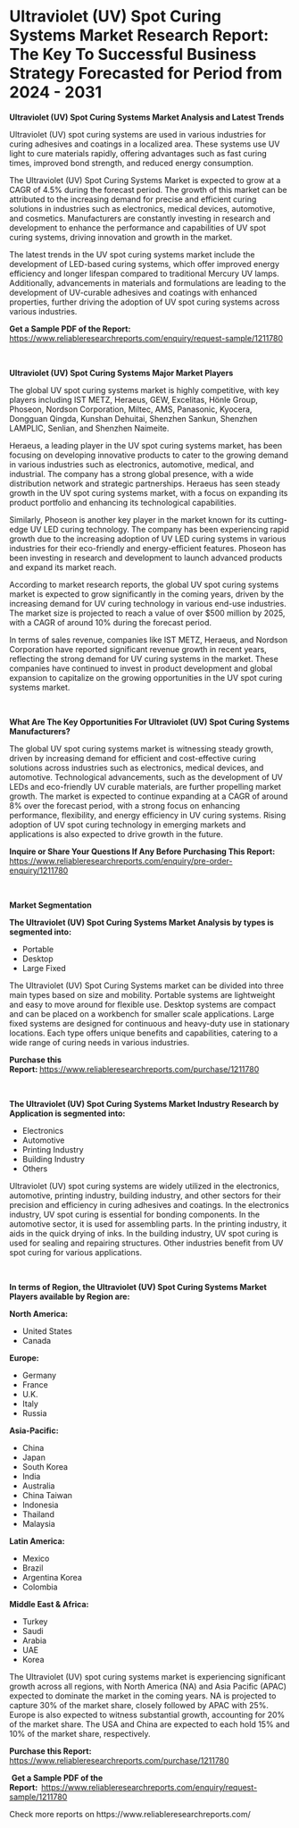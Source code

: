 <p><h1>Ultraviolet (UV) Spot Curing Systems Market Research Report: The Key To Successful Business Strategy Forecasted for Period from 2024 - 2031</h1></p><p><strong>Ultraviolet (UV) Spot Curing Systems Market Analysis and Latest Trends</strong></p>
<p><p>Ultraviolet (UV) spot curing systems are used in various industries for curing adhesives and coatings in a localized area. These systems use UV light to cure materials rapidly, offering advantages such as fast curing times, improved bond strength, and reduced energy consumption. </p><p>The Ultraviolet (UV) Spot Curing Systems Market is expected to grow at a CAGR of 4.5% during the forecast period. The growth of this market can be attributed to the increasing demand for precise and efficient curing solutions in industries such as electronics, medical devices, automotive, and cosmetics. Manufacturers are constantly investing in research and development to enhance the performance and capabilities of UV spot curing systems, driving innovation and growth in the market.</p><p>The latest trends in the UV spot curing systems market include the development of LED-based curing systems, which offer improved energy efficiency and longer lifespan compared to traditional Mercury UV lamps. Additionally, advancements in materials and formulations are leading to the development of UV-curable adhesives and coatings with enhanced properties, further driving the adoption of UV spot curing systems across various industries.</p></p>
<p><strong>Get a Sample PDF of the Report:&nbsp;</strong> <a href="https://www.reliableresearchreports.com/enquiry/request-sample/1211780">https://www.reliableresearchreports.com/enquiry/request-sample/1211780</a></p>
<p>&nbsp;</p>
<p><strong>Ultraviolet (UV) Spot Curing Systems Major Market Players</strong></p>
<p><p>The global UV spot curing systems market is highly competitive, with key players including IST METZ, Heraeus, GEW, Excelitas, Hönle Group, Phoseon, Nordson Corporation, Miltec, AMS, Panasonic, Kyocera, Dongguan Qingda, Kunshan Dehuitai, Shenzhen Sankun, Shenzhen LAMPLIC, Senlian, and Shenzhen Naimeite. </p><p>Heraeus, a leading player in the UV spot curing systems market, has been focusing on developing innovative products to cater to the growing demand in various industries such as electronics, automotive, medical, and industrial. The company has a strong global presence, with a wide distribution network and strategic partnerships. Heraeus has seen steady growth in the UV spot curing systems market, with a focus on expanding its product portfolio and enhancing its technological capabilities.</p><p>Similarly, Phoseon is another key player in the market known for its cutting-edge UV LED curing technology. The company has been experiencing rapid growth due to the increasing adoption of UV LED curing systems in various industries for their eco-friendly and energy-efficient features. Phoseon has been investing in research and development to launch advanced products and expand its market reach.</p><p>According to market research reports, the global UV spot curing systems market is expected to grow significantly in the coming years, driven by the increasing demand for UV curing technology in various end-use industries. The market size is projected to reach a value of over $500 million by 2025, with a CAGR of around 10% during the forecast period.</p><p>In terms of sales revenue, companies like IST METZ, Heraeus, and Nordson Corporation have reported significant revenue growth in recent years, reflecting the strong demand for UV curing systems in the market. These companies have continued to invest in product development and global expansion to capitalize on the growing opportunities in the UV spot curing systems market.</p></p>
<p>&nbsp;</p>
<p><strong>What Are The Key Opportunities For Ultraviolet (UV) Spot Curing Systems Manufacturers?</strong></p>
<p><p>The global UV spot curing systems market is witnessing steady growth, driven by increasing demand for efficient and cost-effective curing solutions across industries such as electronics, medical devices, and automotive. Technological advancements, such as the development of UV LEDs and eco-friendly UV curable materials, are further propelling market growth. The market is expected to continue expanding at a CAGR of around 8% over the forecast period, with a strong focus on enhancing performance, flexibility, and energy efficiency in UV curing systems. Rising adoption of UV spot curing technology in emerging markets and applications is also expected to drive growth in the future.</p></p>
<p><strong>Inquire or Share Your Questions If Any Before Purchasing This Report:</strong> <a href="https://www.reliableresearchreports.com/enquiry/pre-order-enquiry/1211780">https://www.reliableresearchreports.com/enquiry/pre-order-enquiry/1211780</a></p>
<p>&nbsp;</p>
<p><strong>Market Segmentation</strong></p>
<p><strong>The Ultraviolet (UV) Spot Curing Systems Market Analysis by types is segmented into:</strong></p>
<p><ul><li>Portable</li><li>Desktop</li><li>Large Fixed</li></ul></p>
<p><p>The Ultraviolet (UV) Spot Curing Systems market can be divided into three main types based on size and mobility. Portable systems are lightweight and easy to move around for flexible use. Desktop systems are compact and can be placed on a workbench for smaller scale applications. Large fixed systems are designed for continuous and heavy-duty use in stationary locations. Each type offers unique benefits and capabilities, catering to a wide range of curing needs in various industries.</p></p>
<p><strong>Purchase this Report:&nbsp;</strong><a href="https://www.reliableresearchreports.com/purchase/1211780">https://www.reliableresearchreports.com/purchase/1211780</a></p>
<p>&nbsp;</p>
<p><strong>The Ultraviolet (UV) Spot Curing Systems Market Industry Research by Application is segmented into:</strong></p>
<p><ul><li>Electronics</li><li>Automotive</li><li>Printing Industry</li><li>Building Industry</li><li>Others</li></ul></p>
<p><p>Ultraviolet (UV) spot curing systems are widely utilized in the electronics, automotive, printing industry, building industry, and other sectors for their precision and efficiency in curing adhesives and coatings. In the electronics industry, UV spot curing is essential for bonding components. In the automotive sector, it is used for assembling parts. In the printing industry, it aids in the quick drying of inks. In the building industry, UV spot curing is used for sealing and repairing structures. Other industries benefit from UV spot curing for various applications.</p></p>
<p>&nbsp;</p>
<p><strong>In terms of Region, the Ultraviolet (UV) Spot Curing Systems Market Players available by Region are:</strong></p>
<p>
    <p> <strong> North America: </strong>
        <ul>
            <li>United States</li>
            <li>Canada</li>
        </ul>
        </p> 
    <p> <strong> Europe: </strong>
        <ul>
            <li>Germany</li>
            <li>France</li>
            <li>U.K.</li>
            <li>Italy</li>
            <li>Russia</li>
        </ul>
        </p> 
    <p> <strong> Asia-Pacific: </strong>
        <ul>
            <li>China</li>
            <li>Japan</li>
            <li>South Korea</li>
            <li>India</li>
            <li>Australia</li>
            <li>China Taiwan</li>
            <li>Indonesia</li>
            <li>Thailand</li>
            <li>Malaysia</li>
        </ul>
        </p> 
    <p> <strong> Latin America: </strong>
        <ul>
            <li>Mexico</li>
            <li>Brazil</li>
            <li>Argentina Korea</li>
            <li>Colombia</li>
        </ul>
        </p> 
    <p> <strong> Middle East & Africa: </strong>
        <ul>
            <li>Turkey</li>
            <li>Saudi</li>
            <li>Arabia</li>
            <li>UAE</li>
            <li>Korea</li>
        </ul>
    </p>
    </p>
<p><p>The Ultraviolet (UV) spot curing systems market is experiencing significant growth across all regions, with North America (NA) and Asia Pacific (APAC) expected to dominate the market in the coming years. NA is projected to capture 30% of the market share, closely followed by APAC with 25%. Europe is also expected to witness substantial growth, accounting for 20% of the market share. The USA and China are expected to each hold 15% and 10% of the market share, respectively.</p></p>
<p><strong>Purchase this Report: </strong><a href="https://www.reliableresearchreports.com/purchase/1211780">https://www.reliableresearchreports.com/purchase/1211780</a></p>
<p>&nbsp;<strong>Get a Sample PDF of the Report:&nbsp;&nbsp;</strong><a href="https://www.reliableresearchreports.com/enquiry/request-sample/1211780">https://www.reliableresearchreports.com/enquiry/request-sample/1211780</a></p>
<p><strong></strong></p>
<p>Check more reports on https://www.reliableresearchreports.com/</p>